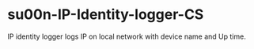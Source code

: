 # su00n-IP-Identity-logger-CS
IP identity logger logs IP on local network with device name and Up time.
